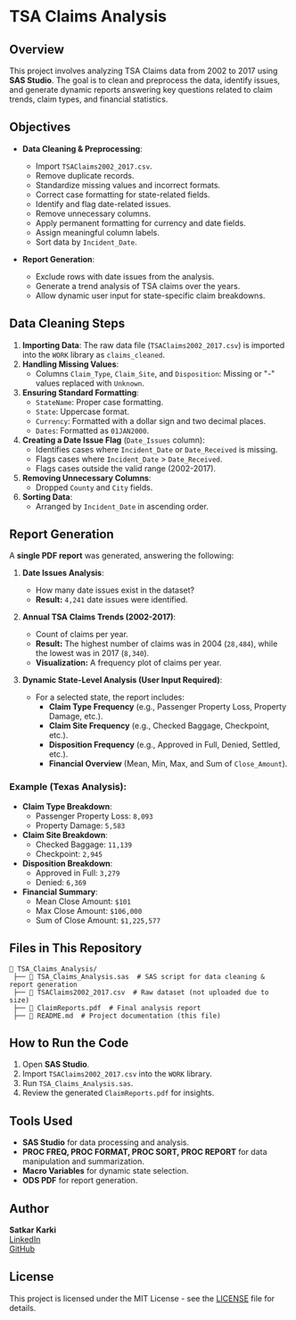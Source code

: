# TSA Claims Analysis

## Overview
This project involves analyzing TSA Claims data from 2002 to 2017 using **SAS Studio**. The goal is to clean and preprocess the data, identify issues, and generate dynamic reports answering key questions related to claim trends, claim types, and financial statistics. 

## Objectives
- **Data Cleaning & Preprocessing**:
  - Import `TSAClaims2002_2017.csv`.
  - Remove duplicate records.
  - Standardize missing values and incorrect formats.
  - Correct case formatting for state-related fields.
  - Identify and flag date-related issues.
  - Remove unnecessary columns.
  - Apply permanent formatting for currency and date fields.
  - Assign meaningful column labels.
  - Sort data by `Incident_Date`.

- **Report Generation**:
  - Exclude rows with date issues from the analysis.
  - Generate a trend analysis of TSA claims over the years.
  - Allow dynamic user input for state-specific claim breakdowns.

## Data Cleaning Steps
1. **Importing Data**: The raw data file (`TSAClaims2002_2017.csv`) is imported into the `WORK` library as `claims_cleaned`.
2. **Handling Missing Values**: 
   - Columns `Claim_Type`, `Claim_Site`, and `Disposition`: Missing or "-" values replaced with `Unknown`.
3. **Ensuring Standard Formatting**:
   - `StateName`: Proper case formatting.
   - `State`: Uppercase format.
   - `Currency`: Formatted with a dollar sign and two decimal places.
   - `Dates`: Formatted as `01JAN2000`.
4. **Creating a Date Issue Flag** (`Date_Issues` column):
   - Identifies cases where `Incident_Date` or `Date_Received` is missing.
   - Flags cases where `Incident_Date` > `Date_Received`.
   - Flags cases outside the valid range (2002-2017).
5. **Removing Unnecessary Columns**:
   - Dropped `County` and `City` fields.
6. **Sorting Data**:
   - Arranged by `Incident_Date` in ascending order.

## Report Generation
A **single PDF report** was generated, answering the following:

1. **Date Issues Analysis**:
   - How many date issues exist in the dataset?
   - **Result:** `4,241` date issues were identified.

2. **Annual TSA Claims Trends (2002-2017)**:
   - Count of claims per year.
   - **Result:** The highest number of claims was in 2004 (`28,484`), while the lowest was in 2017 (`8,340`).
   - **Visualization:** A frequency plot of claims per year.

3. **Dynamic State-Level Analysis (User Input Required)**:
   - For a selected state, the report includes:
     - **Claim Type Frequency** (e.g., Passenger Property Loss, Property Damage, etc.).
     - **Claim Site Frequency** (e.g., Checked Baggage, Checkpoint, etc.).
     - **Disposition Frequency** (e.g., Approved in Full, Denied, Settled, etc.).
     - **Financial Overview** (Mean, Min, Max, and Sum of `Close_Amount`).

### **Example (Texas Analysis)**:
- **Claim Type Breakdown**:
  - Passenger Property Loss: `8,093`
  - Property Damage: `5,583`
- **Claim Site Breakdown**:
  - Checked Baggage: `11,139`
  - Checkpoint: `2,945`
- **Disposition Breakdown**:
  - Approved in Full: `3,279`
  - Denied: `6,369`
- **Financial Summary**:
  - Mean Close Amount: `$101`
  - Max Close Amount: `$106,000`
  - Sum of Close Amount: `$1,225,577`

## Files in This Repository
```
📂 TSA_Claims_Analysis/
 ├── 📜 TSA_Claims_Analysis.sas  # SAS script for data cleaning & report generation
 ├── 📜 TSAClaims2002_2017.csv  # Raw dataset (not uploaded due to size)
 ├── 📜 ClaimReports.pdf  # Final analysis report
 ├── 📜 README.md  # Project documentation (this file)
```

## How to Run the Code
1. Open **SAS Studio**.
2. Import `TSAClaims2002_2017.csv` into the `WORK` library.
3. Run `TSA_Claims_Analysis.sas`.
4. Review the generated `ClaimReports.pdf` for insights.

## Tools Used
- **SAS Studio** for data processing and analysis.
- **PROC FREQ, PROC FORMAT, PROC SORT, PROC REPORT** for data manipulation and summarization.
- **Macro Variables** for dynamic state selection.
- **ODS PDF** for report generation.

## Author
**Satkar Karki**  
[LinkedIn](https://www.linkedin.com/in/satkarkarki)  
[GitHub](https://github.com/satkar605)

## License
This project is licensed under the MIT License - see the [LICENSE](LICENSE) file for details.
